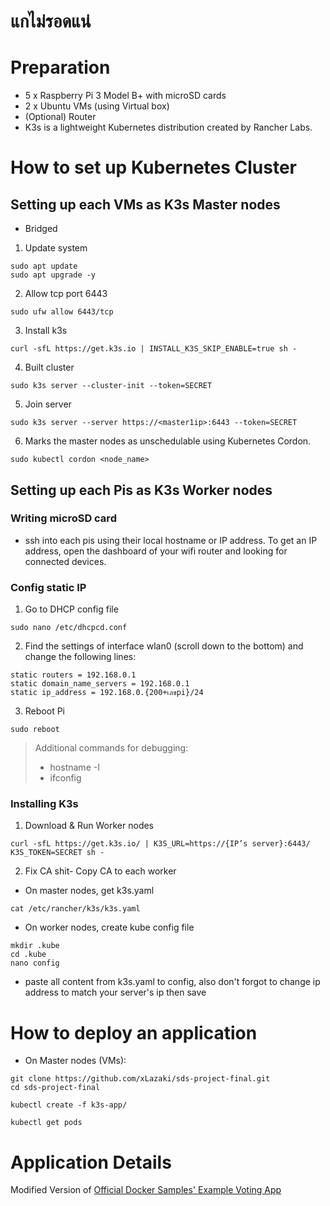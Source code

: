 # แกไม่รอดแน่
# Preparation
- 5 x Raspberry Pi 3 Model B+ with microSD cards
- 2 x Ubuntu VMs (using Virtual box)
- (Optional) Router
- K3s is a lightweight Kubernetes distribution created by Rancher Labs.
# How to set up Kubernetes Cluster
## Setting up each VMs as K3s Master nodes
- Bridged
1. Update system
```
sudo apt update
sudo apt upgrade -y
```
2. Allow tcp port 6443
```
sudo ufw allow 6443/tcp
```
3. Install k3s
```
curl -sfL https://get.k3s.io | INSTALL_K3S_SKIP_ENABLE=true sh -
```
4. Built cluster
```
sudo k3s server --cluster-init --token=SECRET
```
5. Join server

```
sudo k3s server --server https://<master1ip>:6443 --token=SECRET
```
6. Marks the master nodes as unschedulable using Kubernetes Cordon.
```
sudo kubectl cordon <node_name>
```


## Setting up each Pis as K3s Worker nodes
### Writing microSD card

- ssh into each pis using their local hostname or IP address. To get an IP address, open the dashboard of your wifi router and looking for connected devices.  

### Config static IP
1. Go to DHCP config file
```
sudo nano /etc/dhcpcd.conf
```
2. Find the settings of interface wlan0 (scroll down to the bottom) and change the following lines:
```
static routers = 192.168.0.1
static domain_name_servers = 192.168.0.1
static ip_address = 192.168.0.{200+เลขpi}/24
```
3. Reboot Pi
```
sudo reboot
```
> Additional commands for debugging: <br>
> - hostname -I
> - ifconfig

### Installing K3s
1. Download & Run Worker nodes 
```
curl -sfL https://get.k3s.io/ | K3S_URL=https://{IP’s server}:6443/ K3S_TOKEN=SECRET sh -
```
2. Fix CA shit- Copy CA to each worker
-  On master nodes, get k3s.yaml
```
cat /etc/rancher/k3s/k3s.yaml
```
- On worker nodes, create kube config file
```
mkdir .kube
cd .kube
nano config
```
- paste all content from k3s.yaml to config, also don't forgot to change ip address to match your server's ip then save


# How to deploy an application
- On Master nodes (VMs):
```
git clone https://github.com/xLazaki/sds-project-final.git
cd sds-project-final
```

```
kubectl create -f k3s-app/
```
```
kubectl get pods
```
# Application Details
Modified Version of [Official Docker Samples' Example Voting App](https://github.com/dockersamples/example-voting-app) 
